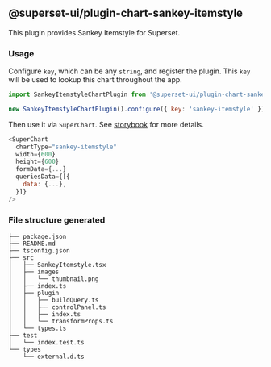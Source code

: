 ## @superset-ui/plugin-chart-sankey-itemstyle

This plugin provides Sankey Itemstyle for Superset.

### Usage

Configure `key`, which can be any `string`, and register the plugin. This `key` will be used to
lookup this chart throughout the app.

```js
import SankeyItemstyleChartPlugin from '@superset-ui/plugin-chart-sankey-itemstyle';

new SankeyItemstyleChartPlugin().configure({ key: 'sankey-itemstyle' }).register();
```

Then use it via `SuperChart`. See
[storybook](https://apache-superset.github.io/superset-ui/?selectedKind=plugin-chart-sankey-itemstyle)
for more details.

```js
<SuperChart
  chartType="sankey-itemstyle"
  width={600}
  height={600}
  formData={...}
  queriesData={[{
    data: {...},
  }]}
/>
```

### File structure generated

```
├── package.json
├── README.md
├── tsconfig.json
├── src
│   ├── SankeyItemstyle.tsx
│   ├── images
│   │   └── thumbnail.png
│   ├── index.ts
│   ├── plugin
│   │   ├── buildQuery.ts
│   │   ├── controlPanel.ts
│   │   ├── index.ts
│   │   └── transformProps.ts
│   └── types.ts
├── test
│   └── index.test.ts
└── types
    └── external.d.ts
```
